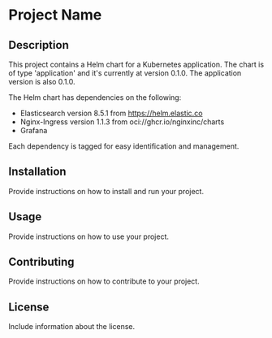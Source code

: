 # Project Name

## Description

This project contains a Helm chart for a Kubernetes application. The chart is of type 'application' and it's currently at version 0.1.0. The application version is also 0.1.0.

The Helm chart has dependencies on the following:

- Elasticsearch version 8.5.1 from https://helm.elastic.co
- Nginx-Ingress version 1.1.3 from oci://ghcr.io/nginxinc/charts
- Grafana

Each dependency is tagged for easy identification and management.

## Installation

Provide instructions on how to install and run your project.

## Usage

Provide instructions on how to use your project.

## Contributing

Provide instructions on how to contribute to your project.

## License

Include information about the license.
